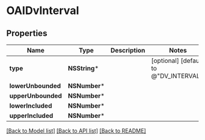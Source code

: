 # OAIDvInterval

## Properties
Name | Type | Description | Notes
------------ | ------------- | ------------- | -------------
**type** | **NSString*** |  | [optional] [default to @"DV_INTERVAL"]
**lowerUnbounded** | **NSNumber*** |  | 
**upperUnbounded** | **NSNumber*** |  | 
**lowerIncluded** | **NSNumber*** |  | 
**upperIncluded** | **NSNumber*** |  | 

[[Back to Model list]](../README.md#documentation-for-models) [[Back to API list]](../README.md#documentation-for-api-endpoints) [[Back to README]](../README.md)


